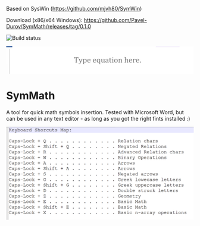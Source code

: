 Based on SysWin (https://github.com/mjvh80/SymWin)

Download (x86/x64 Windows): https://github.com/Pavel-Durov/SymMath/releases/tag/0.1.0

![Build status](https://ci.appveyor.com/api/projects/status/3hmimce85mr25u83?svg=true)

![screenshot](screencast.gif)

# SymMath
A tool for quick math symbols insertion. Tested with Microsoft Word, but can be used in any text editor - as long as you got the right fints installed :)   


![screenshot](symWin_km.png)

